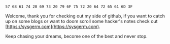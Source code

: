 `57 68 61 74 20 69 73 20 79 6F 75 72 20 64 72 65 61 6D 3F`

Welcome, thank you for checking out my side of github, if you want to catch up on some blogs or want to doom scroll some hacker's notes check out [https://sysgerm.com](https://sysgerm.com). 

Keep chasing your dreams, become one of the best and never stop.
